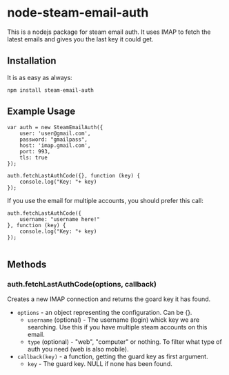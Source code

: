 # node-steam-email-auth 

This is a nodejs package for steam email auth.
It uses IMAP to fetch the latest emails and gives you the last key it could get.

## Installation
It is as easy as always:

```
npm install steam-email-auth
```


## Example Usage
```
var auth = new SteamEmailAuth({
    user: 'user@gmail.com',
    password: "gmailpass",
    host: 'imap.gmail.com',
    port: 993,
    tls: true
});

auth.fetchLastAuthCode({}, function (key) {
    console.log("Key: "+ key)
});
```

If you use the email for multiple accounts, you should prefer this call:

```
auth.fetchLastAuthCode({
    username: "username here!"
}, function (key) {
    console.log("Key: "+ key)
});


```

## Methods

### auth.fetchLastAuthCode(options, callback)

Creates a new IMAP connection and returns the goard key it has found.
* `options` - an object representing the configuration. Can be {}.
  * `username` (optional) - The username (login) whick key we are searching. Use this if you have multiple steam accounts on this email.
  * `type` (optional) - "web", "computer" or nothing. To filter what type of auth you need (web is also mobile).
* `callback(key)`  - a function, getting the guard key as first argument.
  * `key` - The guard key. NULL if none has been found.

